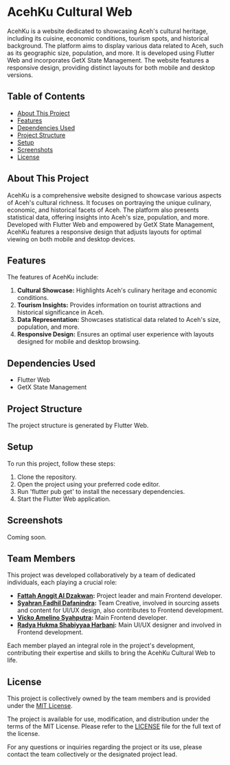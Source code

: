 # AcehKu Cultural Web

AcehKu is a website dedicated to showcasing Aceh's cultural heritage, including its cuisine, economic conditions, tourism spots, and historical background. The platform aims to display various data related to Aceh, such as its geographic size, population, and more. It is developed using Flutter Web and incorporates GetX State Management. The website features a responsive design, providing distinct layouts for both mobile and desktop versions.

## Table of Contents

- [About This Project](#about-this-project)
- [Features](#features)
- [Dependencies Used](#dependencies-used)
- [Project Structure](#project-structure)
- [Setup](#setup)
- [Screenshots](#screenshots)
- [License](#license)

## About This Project

AcehKu is a comprehensive website designed to showcase various aspects of Aceh's cultural richness. It focuses on portraying the unique culinary, economic, and historical facets of Aceh. The platform also presents statistical data, offering insights into Aceh's size, population, and more. Developed with Flutter Web and empowered by GetX State Management, AcehKu features a responsive design that adjusts layouts for optimal viewing on both mobile and desktop devices.

## Features

The features of AcehKu include:

1. **Cultural Showcase:** Highlights Aceh's culinary heritage and economic conditions.
2. **Tourism Insights:** Provides information on tourist attractions and historical significance in Aceh.
3. **Data Representation:** Showcases statistical data related to Aceh's size, population, and more.
4. **Responsive Design:** Ensures an optimal user experience with layouts designed for mobile and desktop browsing.

## Dependencies Used

- Flutter Web
- GetX State Management

## Project Structure

The project structure is generated by Flutter Web.

## Setup

To run this project, follow these steps:

1. Clone the repository.
2. Open the project using your preferred code editor.
3. Run 'flutter pub get' to install the necessary dependencies.
4. Start the Flutter Web application.

## Screenshots

Coming soon.


## Team Members

This project was developed collaboratively by a team of dedicated individuals, each playing a crucial role:

- **[Fattah Anggit Al Dzakwan](https://github.com/Fadzaa):** Project leader and main Frontend developer.
- **[Syahran Fadhil Dafanindra](https://github.com/SyahranFD):** Team Creative, involved in sourcing assets and content for UI/UX design, also contributes to Frontend development.
- **[Vicko Amelino Syahputra](https://github.com/VeinVoid):** Main Frontend developer.
- **[Radya Hukma Shabiyyaa Harbani](https://github.com/RadyaHarbani):** Main UI/UX designer and involved in Frontend development.

Each member played an integral role in the project's development, contributing their expertise and skills to bring the AcehKu Cultural Web to life.


## License

This project is collectively owned by the team members and is provided under the [MIT License](LICENSE).

The project is available for use, modification, and distribution under the terms of the MIT License. Please refer to the [LICENSE](LICENSE) file for the full text of the license.

For any questions or inquiries regarding the project or its use, please contact the team collectively or the designated project lead.
